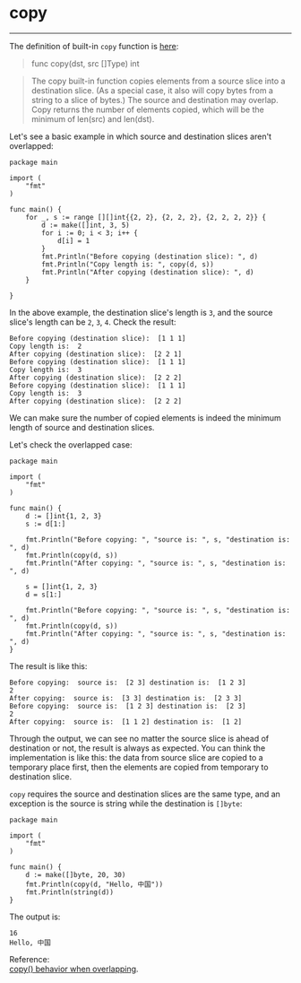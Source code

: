 # copy
----
The definition of built-in `copy` function is [here](https://golang.org/pkg/builtin/#copy):  

>func copy(dst, src []Type) int  

>The copy built-in function copies elements from a source slice into a destination slice. (As a special case, it also will copy bytes from a string to a slice of bytes.) The source and destination may overlap. Copy returns the number of elements copied, which will be the minimum of len(src) and len(dst).  

Let's see a basic example in which source and destination slices aren't overlapped:  

	package main
	
	import (
		"fmt"
	)
	
	func main() {
		for _, s := range [][]int{{2, 2}, {2, 2, 2}, {2, 2, 2, 2}} {
			d := make([]int, 3, 5)
			for i := 0; i < 3; i++ {
				d[i] = 1
			}
			fmt.Println("Before copying (destination slice): ", d)
			fmt.Println("Copy length is: ", copy(d, s))
			fmt.Println("After copying (destination slice): ", d)
		}
	
	}
In the above example, the destination slice's length is `3`, and the source slice's length can be `2`, `3`, `4`. Check the result:  

	Before copying (destination slice):  [1 1 1]
	Copy length is:  2
	After copying (destination slice):  [2 2 1]
	Before copying (destination slice):  [1 1 1]
	Copy length is:  3
	After copying (destination slice):  [2 2 2]
	Before copying (destination slice):  [1 1 1]
	Copy length is:  3
	After copying (destination slice):  [2 2 2]
	
We can make sure the number of copied elements is indeed the minimum length of source and destination slices.  

Let's check the overlapped case:  

	package main

	import (
		"fmt"
	)
	
	func main() {
		d := []int{1, 2, 3}
		s := d[1:]
	
		fmt.Println("Before copying: ", "source is: ", s, "destination is: ", d)
		fmt.Println(copy(d, s))
		fmt.Println("After copying: ", "source is: ", s, "destination is: ", d)
	
		s = []int{1, 2, 3}
		d = s[1:]
	
		fmt.Println("Before copying: ", "source is: ", s, "destination is: ", d)
		fmt.Println(copy(d, s))
		fmt.Println("After copying: ", "source is: ", s, "destination is: ", d)
	}

The result is like this:  

	Before copying:  source is:  [2 3] destination is:  [1 2 3]
	2
	After copying:  source is:  [3 3] destination is:  [2 3 3]
	Before copying:  source is:  [1 2 3] destination is:  [2 3]
	2
	After copying:  source is:  [1 1 2] destination is:  [1 2]

Through the output, we can see no matter the source slice is ahead of destination or not, the result is always as expected. You can think the implementation is like this: the data from source slice are copied to a temporary place first, then the elements are copied from temporary to destination slice.  

`copy` requires the source and destination slices are the same type, and an exception is the source is string while the destination is `[]byte`:  

	package main
	
	import (
		"fmt"
	)
	
	func main() {
		d := make([]byte, 20, 30)
		fmt.Println(copy(d, "Hello, 中国"))
		fmt.Println(string(d))
	} 

The output is:  

	16
	Hello, 中国
Reference:  
[copy() behavior when overlapping](https://groups.google.com/forum/#!msg/Golang-Nuts/HI6RI18S8L0/v6xevVPeS9EJ).  

